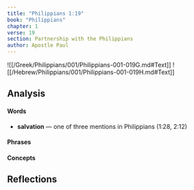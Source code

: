 ```yaml
---
title: "Philippians 1:19"
book: "Philippians"
chapter: 1
verse: 19
section: Partnership with the Philippians
author: Apostle Paul
---
```

![[/Greek/Philippians/001/Philippians-001-019G.md#Text]]
![[/Hebrew/Philippians/001/Philippians-001-019H.md#Text]]

## Analysis

#### Words
- **salvation** — one of three mentions in Philippians (1:28, 2:12)

#### Phrases

#### Concepts

## Reflections
